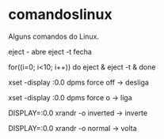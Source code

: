 # comandoslinux
Alguns comandos do Linux.

eject - abre
eject -t fecha

for((i=0; i<10; i++)) do eject & eject -t & done

xset -display :0.0 dpms force off -> desliga

xset -display :0.0 dpms force o -> liga

DISPLAY=:0.0 xrandr -o inverted -> inverte

DISPLAY=:0.0 xrandr -o normal -> volta


